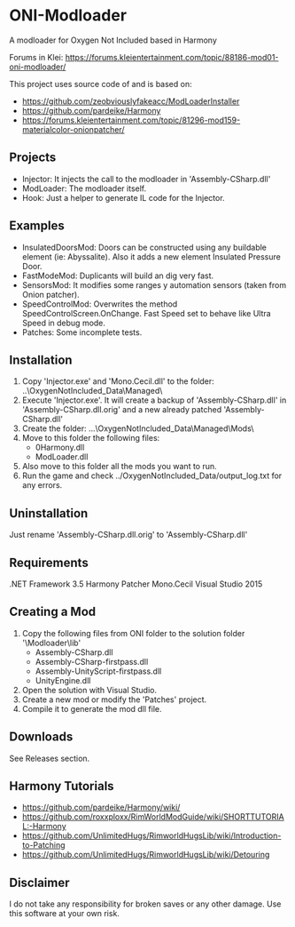 # ONI-Modloader
A modloader for Oxygen Not Included based in Harmony

Forums in Klei:
https://forums.kleientertainment.com/topic/88186-mod01-oni-modloader/

This project uses source code of and is based on:
* https://github.com/zeobviouslyfakeacc/ModLoaderInstaller
* https://github.com/pardeike/Harmony
* https://forums.kleientertainment.com/topic/81296-mod159-materialcolor-onionpatcher/


Projects
--------
* Injector: It injects the call to the modloader in 'Assembly-CSharp.dll'
* ModLoader: The modloader itself.
* Hook: Just a helper to generate IL code for the Injector.


Examples
--------
* InsulatedDoorsMod: Doors can be constructed using any buildable element (ie: Abyssalite). Also it adds a new element Insulated Pressure Door.
* FastModeMod: Duplicants will build an dig very fast.
* SensorsMod: It modifies some ranges y automation sensors (taken from Onion patcher).
* SpeedControlMod: Overwrites the method SpeedControlScreen.OnChange. Fast Speed set to behave like Ultra Speed in debug mode.
* Patches: Some incomplete tests.


Installation
------------
1. Copy 'Injector.exe' and 'Mono.Cecil.dll' to the folder: ..\OxygenNotIncluded_Data\Managed\
2. Execute 'Injector.exe'. It will create a backup of 'Assembly-CSharp.dll' in 'Assembly-CSharp.dll.orig' and a new already patched 'Assembly-CSharp.dll'
3. Create the folder: ...\OxygenNotIncluded_Data\Managed\Mods\
4. Move to this folder the following files:
   * 0Harmony.dll
   * ModLoader.dll
5. Also move to this folder all the mods you want to run.
6. Run the game and check ../OxygenNotIncluded_Data/output_log.txt for any errors.


Uninstallation
--------------
Just rename 'Assembly-CSharp.dll.orig' to 'Assembly-CSharp.dll'


Requirements
------------
.NET Framework 3.5
Harmony Patcher
Mono.Cecil
Visual Studio 2015


Creating a Mod
--------------
1. Copy the following files from ONI folder to the solution folder '\Modloader\lib\'
   * Assembly-CSharp.dll
   * Assembly-CSharp-firstpass.dll
   * Assembly-UnityScript-firstpass.dll
   * UnityEngine.dll
2. Open the solution with Visual Studio.
3. Create a new mod or modify the 'Patches' project.
4. Compile it to generate the mod dll file.


Downloads
---------
See Releases section.


Harmony Tutorials
-----------------
* https://github.com/pardeike/Harmony/wiki/
* https://github.com/roxxploxx/RimWorldModGuide/wiki/SHORTTUTORIAL:-Harmony
* https://github.com/UnlimitedHugs/RimworldHugsLib/wiki/Introduction-to-Patching
* https://github.com/UnlimitedHugs/RimworldHugsLib/wiki/Detouring



Disclaimer
----------
I do not take any responsibility for broken saves or any other damage. Use this software at your own risk.


